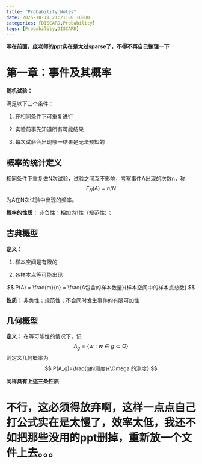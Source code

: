 ```yaml
---
title: "Probability Notes"
date: 2025-10-11 21:21:00 +0800
categories: [DISCARD,Probability]  
tags: [Probability,DISCARD]
---
```


**写在前面，庞老师的ppt实在是太过sparse了，不得不再自己整理一下**

# 第一章：事件及其概率

**随机试验：**

满足以下三个条件：

1. 在相同条件下可重复进行

2. 实验前事先知道所有可能结果

3. 每次试验会出现哪一结果是无法预知的

## 概率的统计定义

相同条件下重复做N次试验，试验之间互不影响，考察事件A出现的次数n，称
$$
F_N{(A)}=n/N
$$
为A在N次试验中出现的频率。

**概率的性质：**
非负性；相加为1性（规范性）；

## 古典概型

**定义**：

1. 样本空间是有限的

2. 各样本点等可能出现

$$
P(A) = \frac{m}{n} = \frac{A包含的样本数量}{样本空间中的样本点总数}
$$

**性质：**
非负性；规范性；不会同时发生事件的有限可加性

## 几何概型

**定义：**
在等可能性的情况下，记
$$
A_g = \{w:w\in g \subset \Omega\}
$$
则定义几何概率为
$$
P(A_g)=\frac{g的测度}{\Omega 的测度}
$$

**同样具有上述三条性质**

# 不行，这必须得放弃啊，这样一点点自己打公式实在是太慢了，效率太低，我还不如把那些没用的ppt删掉，重新放一个文件上去。。。